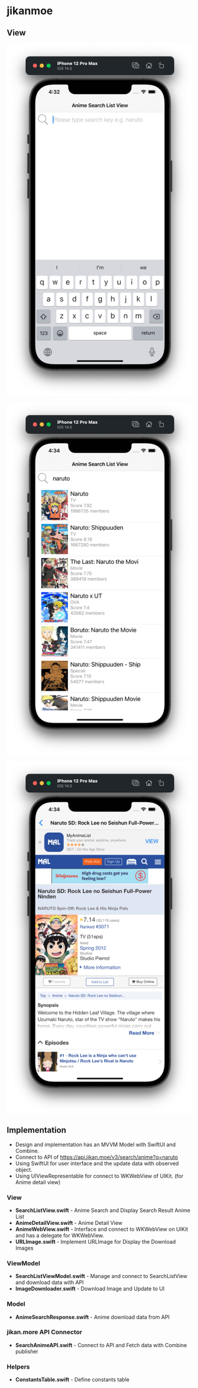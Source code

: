 # jikanmoe

## View
![Search](images/search.png "Search")

![List](images/list.png "Anime List")

![Detail](images/detail.png "Anime Details")

## Implementation
- Design and implementation has an MVVM Model with SwiftUI and Combine.
- Connect to API of https://api.jikan.moe/v3/search/anime?q=naruto
- Using SwiftUI for user interface and the update data with observed object.
- Using UIViewRepresentable for connect to WKWebView of UIKit. (for Anime detail view)

### View
- <b>SearchListView.swift</b> - 
Anime Search and Display Search Result Anime List
- <b>AnimeDetailView.swift</b> - 
Anime Detail View 
- <b>AnimeWebView.swift</b> - 
Interface and connect to WKWebView on UIKit and has a delegate for WKWebView.
- <b>URLImage.swift</b> - 
Implement URLImage for Display the Download Images

### ViewModel
- <b>SearchListViewModel.swift</b> -
Manage and connect to SearchListView and download data with API 
- <b>ImageDownloader.swift</b> -
Download Image and Update to UI 

### Model
- <b>AnimeSearchResponse.swift</b> -
Anime download data from API

### jikan.more API Connector
- <b>SearchAnimeAPI.swift</b> -
Connect to API and Fetch data with Combine publisher

### Helpers
- <b>ConstantsTable.swift</b> -
Define constants table

